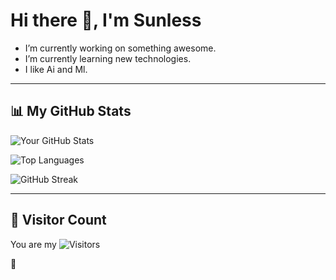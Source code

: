 # Hi there 👋, I'm Sunless

- I’m currently working on something awesome.
- I’m currently learning new technologies.
- I like Ai and Ml.

---

## 📊 My GitHub Stats

<!-- GitHub Stats Card -->
![Your GitHub Stats](https://github-readme-stats.vercel.app/api?username=Abhay-lostfromlight&show_icons=true&theme=tokyonight)

<!-- GitHub Langs Card -->
![Top Languages](https://github-readme-stats.vercel.app/api/top-langs/?username=Abhay-lostfromlight&layout=compact&theme=tokyonight)

<!-- GitHub Streak Stats -->
![GitHub Streak](https://streak-stats.demolab.com?user=Abhay-lostfromlight&theme=tokyonight)

---

## 🧮 Visitor Count
You are my ![Visitors](https://img.shields.io/badge/Visitors-1000-blue?style=flat-square&logo=github)


🥰

